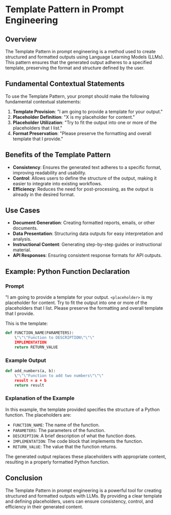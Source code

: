 # Template Pattern in Prompt Engineering

## Overview
The Template Pattern in prompt engineering is a method used to create structured and formatted outputs using Language Learning Models (LLMs). This pattern ensures that the generated output adheres to a specified template, preserving the format and structure defined by the user.

## Fundamental Contextual Statements
To use the Template Pattern, your prompt should make the following fundamental contextual statements:
1. **Template Provision**: "I am going to provide a template for your output."
2. **Placeholder Definition**: "X is my placeholder for content."
3. **Placeholder Utilization**: "Try to fit the output into one or more of the placeholders that I list."
4. **Format Preservation**: "Please preserve the formatting and overall template that I provide."

## Benefits of the Template Pattern
- **Consistency**: Ensures the generated text adheres to a specific format, improving readability and usability.
- **Control**: Allows users to define the structure of the output, making it easier to integrate into existing workflows.
- **Efficiency**: Reduces the need for post-processing, as the output is already in the desired format.

## Use Cases
- **Document Generation**: Creating formatted reports, emails, or other documents.
- **Data Presentation**: Structuring data outputs for easy interpretation and analysis.
- **Instructional Content**: Generating step-by-step guides or instructional material.
- **API Responses**: Ensuring consistent response formats for API outputs.

## Example: Python Function Declaration

### Prompt
"I am going to provide a template for your output. `<placeholder>` is my placeholder for content. Try to fit the output into one or more of the placeholders that I list. Please preserve the formatting and overall template that I provide. 

This is the template: 

```python
def FUNCTION_NAME(PARAMETERS):
    \"\"\"Function to DESCRIPTION\"\"\"
    IMPLEMENTATION
    return RETURN_VALUE
```

### Example Output
```python
def add_numbers(a, b):
    \"\"\"Function to add two numbers\"\"\"
    result = a + b
    return result
```

### Explanation of the Example
In this example, the template provided specifies the structure of a Python function. The placeholders are:
- `FUNCTION_NAME`: The name of the function.
- `PARAMETERS`: The parameters of the function.
- `DESCRIPTION`: A brief description of what the function does.
- `IMPLEMENTATION`: The code block that implements the function.
- `RETURN_VALUE`: The value that the function returns.

The generated output replaces these placeholders with appropriate content, resulting in a properly formatted Python function.

## Conclusion
The Template Pattern in prompt engineering is a powerful tool for creating structured and formatted outputs with LLMs. By providing a clear template and defining placeholders, users can ensure consistency, control, and efficiency in their generated content.